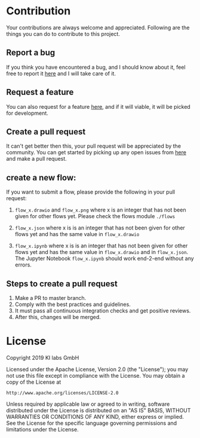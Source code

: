 # Contribution

Your contributions are always welcome and appreciated. Following are the things you can do to contribute to this project.

## Report a bug
If you think you have encountered a bug, and I should know about it, feel free to report it [here](https://github.com/KI-labs/ML-Navigator/issues) and I will take care of it.

## Request a feature
You can also request for a feature [here](https://github.com/KI-labs/ML-Navigator/issues), and if it will viable, it will be picked for development.

## Create a pull request
It can't get better then this, your pull request will be appreciated by the community. You can get started by picking up any open issues from [here](https://github.com/KI-labs/ML-Navigator/issues) and make a pull request.

## create a new flow:
If you want to submit a flow, please provide the following in your pull request:
1. `flow_x.drawio` and `flow_x.png` where x is an integer that has not been given for other flows yet. Please check the flows module `./flows`<br>

2. `flow_x.json` where x is is an integer that has not been given for other flows yet and has the same value in `flow_x.drawio`<br>

3. `flow_x.ipynb` where x is is an integer that has not been given for other flows yet and has the same value in `flow_x.drawio` and in `flow_x.json`.<br>
The Jupyter Notebook `flow_x.ipynb` should work end-2-end without any errors.

Steps to create a pull request
------------------------------

1. Make a PR to master branch.
2. Comply with the best practices and guidelines.
3. It must pass all continuous integration checks and get positive reviews.
4. After this, changes will be merged.

# License

Copyright 2019 KI labs GmbH

Licensed under the Apache License, Version 2.0 (the "License");
you may not use this file except in compliance with the License.
You may obtain a copy of the License at

    http://www.apache.org/licenses/LICENSE-2.0

Unless required by applicable law or agreed to in writing, software
distributed under the License is distributed on an "AS IS" BASIS,
WITHOUT WARRANTIES OR CONDITIONS OF ANY KIND, either express or implied.
See the License for the specific language governing permissions and
limitations under the License.